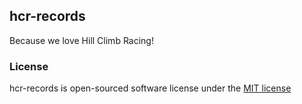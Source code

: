 ## hcr-records

Because we love Hill Climb Racing!

### License

hcr-records is open-sourced software license under the [MIT license](http://opensource.org/licenses/MIT)
